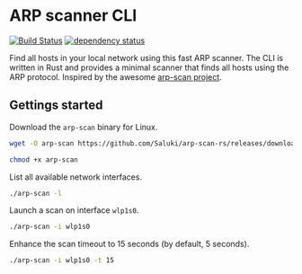 # ARP scanner CLI

[![Build Status](https://saluki.semaphoreci.com/badges/arp-scan-rs/branches/master.svg?style=shields)](https://saluki.semaphoreci.com/projects/arp-scan-rs)
[![dependency status](https://deps.rs/repo/github/Saluki/arp-scan-rs/status.svg)](https://deps.rs/repo/github/Saluki/arp-scan-rs)

Find all hosts in your local network using this fast ARP scanner. The CLI is written in Rust and provides a minimal scanner that finds all hosts using the ARP protocol. Inspired by the awesome [arp-scan project](https://github.com/royhills/arp-scan).

## Gettings started

Download the `arp-scan` binary for Linux.

```bash
wget -O arp-scan https://github.com/Saluki/arp-scan-rs/releases/download/v0.2.0/arp-scan-v0.2.0-x86_64-unknown-linux-musl

chmod +x arp-scan
```

List all available network interfaces.

```bash
./arp-scan -l
```

Launch a scan on interface `wlp1s0`.

```bash
./arp-scan -i wlp1s0
```

Enhance the scan timeout to 15 seconds (by default, 5 seconds).

```bash
./arp-scan -i wlp1s0 -t 15
```